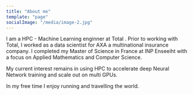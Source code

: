 ```yaml
---
title: "About me"
template: "page"
socialImage: "/media/image-2.jpg"
---
```


I am a HPC - Machine Learning enginner at Total . Prior to working with Total, I worked as a data scientist for AXA a multinational insurance company.
I completed my Master of Science in France at INP Enseeiht with a focus on Applied Mathematics and Computer Science.

My current interest remains in using HPC to accelerate deep Neural Network training and scale out on multi GPUs.

In my free time I enjoy running and travelling the world. 